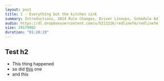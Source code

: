 ```yaml
---
layout: post
title: 1 - Everything but the kitchen sink
summary: Introductions, 2014 Rule Changes, Driver Lineups, Schedule Adjustments, and Season Predictions.
audio: https://dl.dropboxusercontent.com/u/5213216/redlinefm/redlinefm_ep1.mp3
size: 29179902
duration: "01:20:19"
---
```


## Test h2

* This thing happened
* so did [this](http://www.apple.com) one 
* and this

<!-- more --> 

<audio src="https://dl.dropboxusercontent.com/u/5213216/redlinefm/redlinefm_ep1.mp3" preload="none" />

[Download MP3](https://dl.dropboxusercontent.com/u/5213216/redlinefm/redlinefm_ep1.mp3)
